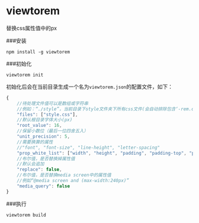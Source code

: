 viewtorem
=========

替换css属性值中的px

###安装

    npm install -g viewtorem

###初始化

    viewtorem init

初始化后会在当前目录生成一个名为`viewtorem.json`的配置文件，如下：

```javascript
{
    //待处理文件值可以是数组或字符串
    //例如：“./style”，当前目录下style文件夹下所有css文件(会自动排除包含‘-rem.css’这些已经转换过的样式表)
    "files": ["style.css"],
    //默认根目录字体大小(px)
    "root_value": 16,
    //保留小数位（最后一位四舍五入）
    "unit_precision": 5,
    //需要换算的属性
    //"font", "font-size", "line-height", "letter-spacing"
    "prop_white_list": ["width", "height", "padding", "padding-top", "padding-right", "padding-bottom", "padding-left", "margin", "margin-top", "margin-right", "margin-bottom", "margin-left"],
    //布尔值，是否替换掉属性值
    //默认会追加
    "replace": false,
    //布尔值，是否替换media screen中的属性值
    //例如“@media screen and (max-width:240px)”
    "media_query": false
}
```

###执行

    viewtorem build
